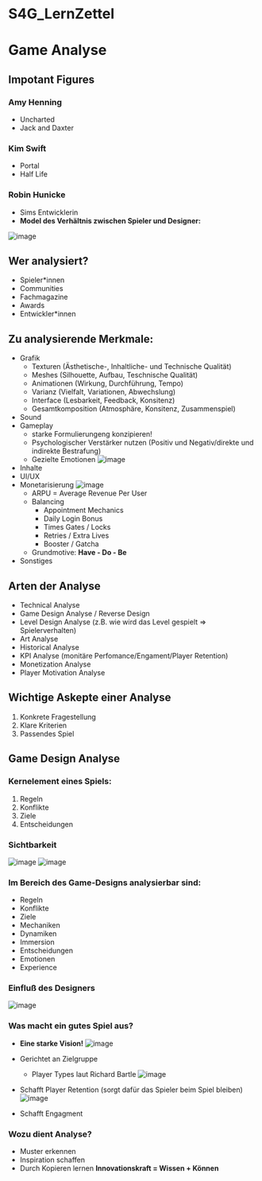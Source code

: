 # S4G_LernZettel

# Game Analyse

## Impotant Figures
### Amy Henning
- Uncharted
- Jack and Daxter

### Kim Swift
- Portal
- Half Life

### Robin Hunicke
- Sims Entwicklerin
- **Model des Verhältnis zwischen Spieler und Designer:**

![image](https://user-images.githubusercontent.com/62158116/200339121-cda91245-86c2-4014-9bbb-e52de875dca3.png)

## Wer analysiert?
- Spieler*innen
- Communities
- Fachmagazine
- Awards
- Entwickler*innen

## Zu analysierende Merkmale:
- Grafik
  - Texturen (Ästhetische-, Inhaltliche- und Technische Qualität)
  - Meshes (Silhouette, Aufbau, Teschnische Qualität)
  - Animationen (Wirkung, Durchführung, Tempo)
  - Varianz (Vielfalt, Variationen, Abwechslung)
  - Interface (Lesbarkeit, Feedback, Konsitenz)
  - Gesamtkomposition (Atmosphäre, Konsitenz, Zusammenspiel)
- Sound
- Gameplay
  - starke Formulierungeng konzipieren!
  - Psychologischer Verstärker nutzen (Positiv und Negativ/direkte und indirekte Bestrafung)
  - Gezielte Emotionen ![image](https://user-images.githubusercontent.com/62158116/200349941-2e082b3f-8b9b-4bc0-92a0-d27b7b5b4fe5.png)
- Inhalte
- UI/UX
- Monetarisierung
![image](https://user-images.githubusercontent.com/62158116/200350758-4f6bb16e-8493-42dd-893c-4d6614755696.png)
  - ARPU = Average Revenue Per User
  - Balancing
    - Appointment Mechanics
    - Daily Login Bonus
    - Times Gates / Locks
    - Retries / Extra Lives
    - Booster / Gatcha 
  - Grundmotive: **Have - Do - Be**
- Sonstiges

## Arten der Analyse
- Technical Analyse
- Game Design Analyse / Reverse Design
- Level Design Analyse (z.B. wie wird das Level gespielt => Spielerverhalten)
- Art Analyse
- Historical Analyse
- KPI Analyse (monitäre Perfomance/Engament/Player Retention)
- Monetization Analyse
- Player Motivation Analyse

## Wichtige Askepte einer Analyse
1. Konkrete Fragestellung
2. Klare Kriterien
3. Passendes Spiel

## Game Design Analyse
### Kernelement eines Spiels:
1. Regeln
2. Konflikte
3. Ziele
4. Entscheidungen

### Sichtbarkeit
![image](https://user-images.githubusercontent.com/62158116/200345433-1e01ca41-6902-43a6-8e3d-4d51a96c863c.png)
![image](https://user-images.githubusercontent.com/62158116/200345711-44b29eb7-d546-442d-af60-96ef63afb180.png)

### Im Bereich des Game-Designs analysierbar sind:
- Regeln
- Konflikte
- Ziele
- Mechaniken
- Dynamiken
- Immersion
- Entscheidungen
- Emotionen
- Experience

### Einfluß des Designers
![image](https://user-images.githubusercontent.com/62158116/200346444-c14d2e12-9cf0-4c6d-8ab0-40a7e0581c44.png)

### Was macht ein gutes Spiel aus?
- **Eine starke Vision!**
![image](https://user-images.githubusercontent.com/62158116/200346849-f5902112-3d80-4426-9ddb-22c24a4986bf.png)
- Gerichtet an Zielgruppe
  - Player Types laut Richard Bartle ![image](https://user-images.githubusercontent.com/62158116/200347337-7ef610d3-bdf3-45fb-a423-3570668cbeff.png)
- Schafft Player Retention (sorgt dafür das Spieler beim Spiel bleiben)
![image](https://user-images.githubusercontent.com/62158116/200349576-1c4c46bc-9aba-4b1d-a74e-7261dfdd741a.png)

- Schafft Engagment

### Wozu dient Analyse?
- Muster erkennen
- Inspiration schaffen
- Durch Kopieren lernen
**Innovationskraft = Wissen + Können**
